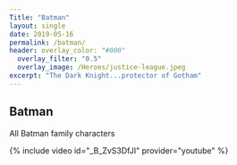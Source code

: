 ```yaml
--- 
Title: "Batman" 
layout: single 
date: 2019-05-16
permalink: /batman/ 
header: overlay_color: "#000" 
  overlay_filter: "0.5" 
  overlay_image: /Heroes/justice-league.jpeg
excerpt: "The Dark Knight...protector of Gotham"
---
```


## Batman

All Batman family characters  

{% include video id="_B_ZvS3DfJI" provider="youtube" %}
